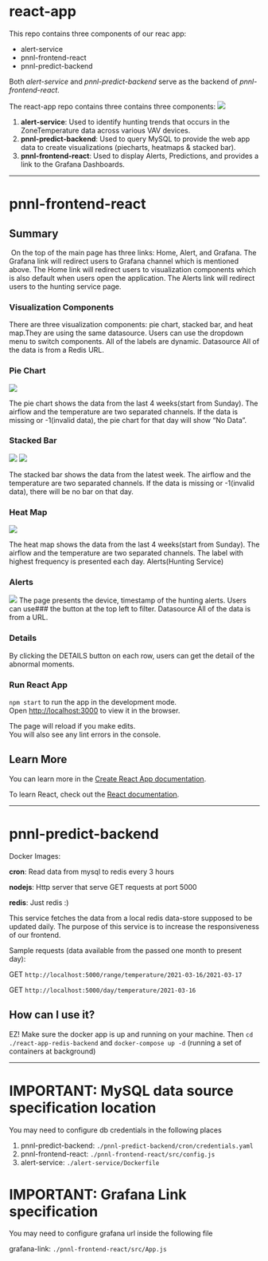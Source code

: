 # react-app

This repo contains three components of our reac app:

- alert-service
- pnnl-frontend-react
- pnnl-predict-backend

Both _alert-service_ and _pnnl-predict-backend_ serve as the backend of _pnnl-frontend-react_.

The react-app repo contains three contains three components:
![](images/react-components-diagram.png)

1. **alert-service**: Used to identify hunting trends that occurs in the ZoneTemperature data across various VAV devices.
2. **pnnl-predict-backend**: Used to query MySQL to provide the web app data to create visualizations (piecharts, heatmaps & stacked bar).
3. **pnnl-frontend-react**: Used to display Alerts, Predictions, and provides a link to the Grafana Dashboards.

---

# pnnl-frontend-react

## Summary

![]()
On the top of the main page has three links: Home, Alert, and Grafana.
The Grafana link will redirect users to Grafana channel which is mentioned above.
The Home link will redirect users to visualization components which is also default when users open the application.
The Alerts link will redirect users to the hunting service page.

### Visualization Components

There are three visualization components: pie chart, stacked bar, and heat map.They are using the same datasource. Users can use the dropdown menu to switch components. All of the labels are dynamic.
Datasource
All of the data is from a Redis URL.

### Pie Chart

![](pnnl-frontend-react/images/react-fe-pie-charts.png)

The pie chart shows the data from the last 4 weeks(start from Sunday). The airflow and the temperature are two separated channels. If the data is missing or -1(invalid data), the pie chart for that day will show “No Data”.

### Stacked Bar

![](pnnl-frontend-react/images/react-fe-stackedbar-1.png)
![](pnnl-frontend-react/images/react-fe-stackedbar-2.png)

The stacked bar shows the data from the latest week. The airflow and the temperature are two separated channels. If the data is missing or -1(invalid data), there will be no bar on that day.

### Heat Map

![](pnnl-frontend-react/images/react-fe-heatmap.png)

The heat map shows the data from the last 4 weeks(start from Sunday). The airflow and the temperature are two separated channels. The label with highest frequency is presented each day.
Alerts(Hunting Service)

### Alerts

![](pnnl-frontend-react/images/react-fe-alerts.png)
The page presents the device, timestamp of the hunting alerts. Users can use### the button at the top left to filter.
Datasource
All of the data is from a URL.

### Details

By clicking the DETAILS button on each row, users can get the detail of the abnormal moments.

### Run React App

`npm start` to run the app in the development mode.\
Open [http://localhost:3000](http://localhost:3000) to view it in the browser.

The page will reload if you make edits.\
You will also see any lint errors in the console.

## Learn More

You can learn more in the [Create React App documentation](https://facebook.github.io/create-react-app/docs/getting-started).

To learn React, check out the [React documentation](https://reactjs.org/).

---

# pnnl-predict-backend

Docker Images:

**cron**: Read data from mysql to redis every 3 hours

**nodejs**: Http server that serve GET requests at port 5000

**redis**: Just redis :)

This service fetches the data from a local redis data-store supposed to be updated daily. The purpose of this service is to increase the responsiveness of our frontend.

Sample requests (data available from the passed one month to present day):

GET `http://localhost:5000/range/temperature/2021-03-16/2021-03-17`

GET `http://localhost:5000/day/temperature/2021-03-16`

## How can I use it?

EZ! Make sure the docker app is up and running on your machine. Then `cd ./react-app-redis-backend` and `docker-compose up -d` (running a set of containers at background)

---

# IMPORTANT: MySQL data source specification location

You may need to configure db credentials in the following places

1. pnnl-predict-backend: `./pnnl-predict-backend/cron/credentials.yaml`
2. pnnl-frontend-react: `./pnnl-frontend-react/src/config.js`
3. alert-service: `./alert-service/Dockerfile`

# IMPORTANT: Grafana Link specification

You may need to configure grafana url inside the following file

grafana-link: `./pnnl-frontend-react/src/App.js`
